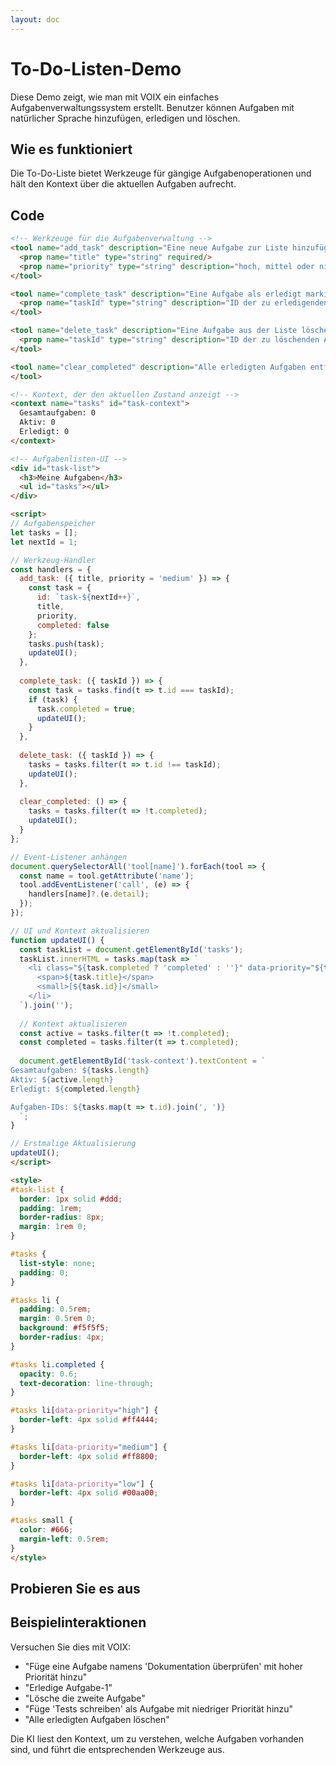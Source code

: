 ```yaml
---
layout: doc
---
```


<script setup>
import TodoDemo from '../components/TodoDemo.vue'
</script>

# To-Do-Listen-Demo

Diese Demo zeigt, wie man mit VOIX ein einfaches Aufgabenverwaltungssystem erstellt. Benutzer können Aufgaben mit natürlicher Sprache hinzufügen, erledigen und löschen.

## Wie es funktioniert

Die To-Do-Liste bietet Werkzeuge für gängige Aufgabenoperationen und hält den Kontext über die aktuellen Aufgaben aufrecht.

## Code

```html
<!-- Werkzeuge für die Aufgabenverwaltung -->
<tool name="add_task" description="Eine neue Aufgabe zur Liste hinzufügen">
  <prop name="title" type="string" required/>
  <prop name="priority" type="string" description="hoch, mittel oder niedrig"/>
</tool>

<tool name="complete_task" description="Eine Aufgabe als erledigt markieren">
  <prop name="taskId" type="string" description="ID der zu erledigenden Aufgabe" required/>
</tool>

<tool name="delete_task" description="Eine Aufgabe aus der Liste löschen">
  <prop name="taskId" type="string" description="ID der zu löschenden Aufgabe" required/>
</tool>

<tool name="clear_completed" description="Alle erledigten Aufgaben entfernen">
</tool>

<!-- Kontext, der den aktuellen Zustand anzeigt -->
<context name="tasks" id="task-context">
  Gesamtaufgaben: 0
  Aktiv: 0
  Erledigt: 0
</context>

<!-- Aufgabenlisten-UI -->
<div id="task-list">
  <h3>Meine Aufgaben</h3>
  <ul id="tasks"></ul>
</div>

<script>
// Aufgabenspeicher
let tasks = [];
let nextId = 1;

// Werkzeug-Handler
const handlers = {
  add_task: ({ title, priority = 'medium' }) => {
    const task = {
      id: `task-${nextId++}`,
      title,
      priority,
      completed: false
    };
    tasks.push(task);
    updateUI();
  },
  
  complete_task: ({ taskId }) => {
    const task = tasks.find(t => t.id === taskId);
    if (task) {
      task.completed = true;
      updateUI();
    }
  },
  
  delete_task: ({ taskId }) => {
    tasks = tasks.filter(t => t.id !== taskId);
    updateUI();
  },
  
  clear_completed: () => {
    tasks = tasks.filter(t => !t.completed);
    updateUI();
  }
};

// Event-Listener anhängen
document.querySelectorAll('tool[name]').forEach(tool => {
  const name = tool.getAttribute('name');
  tool.addEventListener('call', (e) => {
    handlers[name]?.(e.detail);
  });
});

// UI und Kontext aktualisieren
function updateUI() {
  const taskList = document.getElementById('tasks');
  taskList.innerHTML = tasks.map(task => `
    <li class="${task.completed ? 'completed' : ''}" data-priority="${task.priority}">
      <span>${task.title}</span>
      <small>[${task.id}]</small>
    </li>
  `).join('');
  
  // Kontext aktualisieren
  const active = tasks.filter(t => !t.completed);
  const completed = tasks.filter(t => t.completed);
  
  document.getElementById('task-context').textContent = `
Gesamtaufgaben: ${tasks.length}
Aktiv: ${active.length}
Erledigt: ${completed.length}

Aufgaben-IDs: ${tasks.map(t => t.id).join(', ')}
  `;
}

// Erstmalige Aktualisierung
updateUI();
</script>

<style>
#task-list {
  border: 1px solid #ddd;
  padding: 1rem;
  border-radius: 8px;
  margin: 1rem 0;
}

#tasks {
  list-style: none;
  padding: 0;
}

#tasks li {
  padding: 0.5rem;
  margin: 0.5rem 0;
  background: #f5f5f5;
  border-radius: 4px;
}

#tasks li.completed {
  opacity: 0.6;
  text-decoration: line-through;
}

#tasks li[data-priority="high"] {
  border-left: 4px solid #ff4444;
}

#tasks li[data-priority="medium"] {
  border-left: 4px solid #ff8800;
}

#tasks li[data-priority="low"] {
  border-left: 4px solid #00aa00;
}

#tasks small {
  color: #666;
  margin-left: 0.5rem;
}
</style>
```

## Probieren Sie es aus

<TodoDemo />

## Beispielinteraktionen

Versuchen Sie dies mit VOIX:

- "Füge eine Aufgabe namens 'Dokumentation überprüfen' mit hoher Priorität hinzu"
- "Erledige Aufgabe-1"
- "Lösche die zweite Aufgabe"
- "Füge 'Tests schreiben' als Aufgabe mit niedriger Priorität hinzu"
- "Alle erledigten Aufgaben löschen"

Die KI liest den Kontext, um zu verstehen, welche Aufgaben vorhanden sind, und führt die entsprechenden Werkzeuge aus.